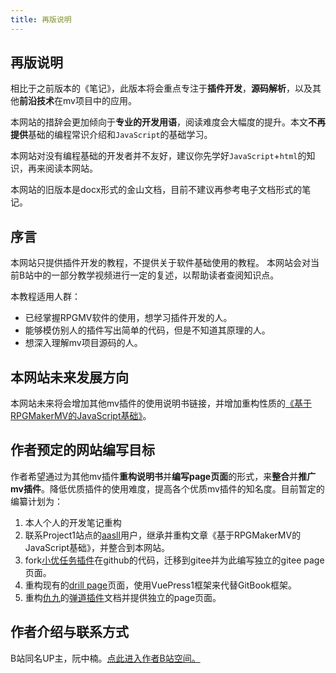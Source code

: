 ```yaml
---
title: 再版说明
---
```


## 再版说明
相比于之前版本的《笔记》，此版本将会重点专注于**插件开发**，**源码解析**，以及其他**前沿技术**在mv项目中的应用。

本网站的措辞会更加倾向于**专业的开发用语**，阅读难度会大幅度的提升。本文**不再提供**基础的编程常识介绍和```JavaScript```的基础学习。

本网站对没有编程基础的开发者并不友好，建议你先学好```JavaScript```+```html```的知识，再来阅读本网站。

本网站的旧版本是docx形式的金山文档，目前不建议再参考电子文档形式的笔记。

## 序言
本网站只提供插件开发的教程，不提供关于软件基础使用的教程。
本网站会对当前B站中的一部分教学视频进行一定的复述，以帮助读者查阅知识点。

本教程适用人群：

- 已经掌握RPGMV软件的使用，想学习插件开发的人。
- 能够模仿别人的插件写出简单的代码，但是不知道其原理的人。
- 想深入理解mv项目源码的人。

## 本网站未来发展方向
本网站未来将会增加其他mv插件的使用说明书链接，并增加重构性质的[《基于RPGMakerMV的JavaScript基础》](https://rpg.blue/thread-395487-1-1.html)。


## 作者预定的网站编写目标
作者希望通过为其他mv插件**重构说明书**并**编写page页面**的形式，来**整合**并**推广mv插件**。降低优质插件的使用难度，提高各个优质mv插件的知名度。目前暂定的编纂计划为：

1. 本人个人的开发笔记重构
2. 联系Project1站点的[aasll](https://rpg.blue/home.php?mod=space&uid=2647944)用户，继承并重构文章《基于RPGMakerMV的JavaScript基础》，并整合到本网站。
3. fork[小优任务插件](https://github.com/Lagomoro/Lagomoro-Mission-MV)在github的代码，迁移到gitee并为此编写独立的gitee page页面。
4. 重构现有的[drill page](https://hechicollegecomputerassociation.gitee.io/drill-plugins-api-page/)页面，使用VuePress1框架来代替GitBook框架。
5. 重构[仇九](https://space.bilibili.com/4615755)的[弹道插件](https://github.com/QiuJiu-HG/QJ-Bullet)文档并提供独立的page页面。

## 作者介绍与联系方式
B站同名UP主，阮中楠。[点此进入作者B站空间。](https://space.bilibili.com/359907572)


